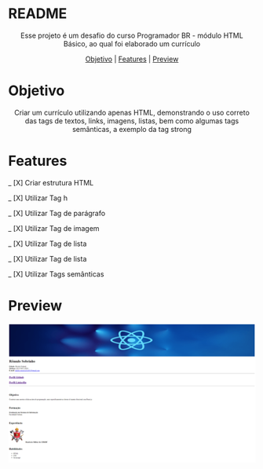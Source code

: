 # README

<p align="center">Esse projeto é um desafio do curso Programador BR - módulo HTML Básico, ao qual foi elaborado um currículo</p>

<p align="center">
  <a href="#objetivo">Objetivo</a> |
  <a href="#features">Features</a> |
  <a href="#preview">Preview</a>
</p>



# Objetivo
<p align="center">
  Criar um currículo utilizando apenas HTML, demonstrando o uso correto das tags de textos, links, imagens, listas, bem como algumas tags semânticas, a exemplo da tag strong 
</p>



# Features

_ [X] Criar estrutura HTML

_ [X] Utilizar Tag h

_ [X] Utilizar Tag de parágrafo

_ [X] Utilizar Tag de imagem

_ [X] Utilizar Tag de lista

_ [X] Utilizar Tag de lista

_ [X] Utilizar Tags semânticas


# Preview

<img src="./assets/preview.png">